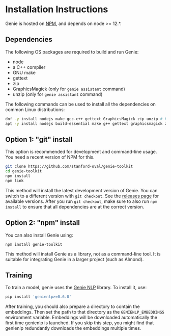 # Installation Instructions

Genie is hosted on [NPM](https://npmjs.com), and depends on node >= 12.*.

## Dependencies

The following OS packages are required to build and run Genie:
- node
- a C++ compiler
- GNU make
- gettext
- zip
- GraphicsMagick (only for `genie assistant` command)
- unzip (only for `genie assistant` command)

The following commands can be used to install all the dependencies on common Linux distributions:

```bash
dnf -y install nodejs make gcc-c++ gettext GraphicsMagick zip unzip # Fedora/RHEL
apt -y install nodejs build-essential make g++ gettext graphicsmagick zip unzip # Ubuntu/Debian
```

## Option 1: "git" install

This option is recommended for development and command-line usage. 
You need a recent version of NPM for this.

```bash
git clone https://github.com/stanford-oval/genie-toolkit
cd genie-toolkit
npm install
npm link
```

This method will install the latest development version of Genie. You can switch
to a different version with `git checkout`. See the [releases page](https://github.com/stanford-oval/genie-toolkit/releases)
for available versions. After you run `git checkout`, make sure to also run
`npm install` to ensure that all dependencies are at the correct version.

## Option 2: "npm" install

You can also install Genie using:
```
npm install genie-toolkit
```

This method will install Genie as a library, not as a command-line tool. It is
suitable for integrating Genie in a larger project (such as Almond).

## Training

To train a model, genie uses the [Genie NLP](https://github.com/stanford-oval/genienlp) library. To install it, use:
```bash
pip install 'genienlp>=0.6.0'
```

After training, you should also prepare a directory to contain the embeddings.
Then set the path to that directory as the `GENIENLP_EMBEDDINGS` environment variable.
Embeddings will be downloaded automatically the first time genienlp is launched.
If you skip this step, you might find that genienlp redundantly downloads the embeddings multiple times.
